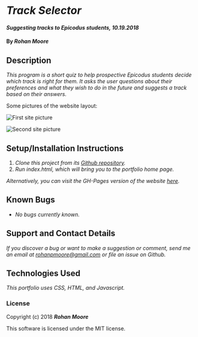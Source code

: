# _Track Selector_

#### _Suggesting tracks to Epicodus students, 10.19.2018_

#### By **_Rohan Moore_**

## Description

_This program is a short quiz to help prospective Epicodus students decide which track is right for them.  It asks the user questions about their preferences and what they wish to do in the future and suggests a track based on their answers._

Some pictures of the website layout:

![First site picture]()

![Second site picture]()

## Setup/Installation Instructions

1. _Clone this project from its [Github repository](https://github.com/rohanpmoore/track-suggestion-epicodus)._
2. _Run index.html, which will bring you to the portfolio home page._

_Alternatively, you can visit the GH-Pages version of the website [here](https://rohanpmoore.github.io/track-suggestion-epicodus/)._

## Known Bugs

* _No bugs currently known._

## Support and Contact Details

_If you discover a bug or want to make a suggestion or comment, send me an email at rohanpmoore@gmail.com or file an issue on Github._

## Technologies Used

_This portfolio uses CSS, HTML, and Javascript._

### License

Copyright (c) 2018 **_Rohan Moore_**

This software is licensed under the MIT license.
